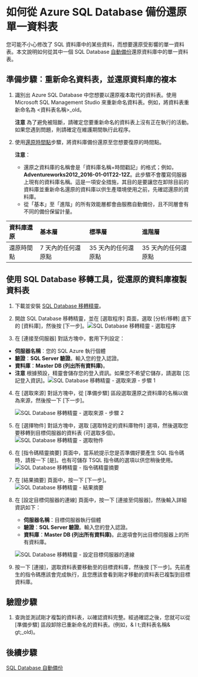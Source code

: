 <properties
	pageTitle="從 Azure SQL Database 備份還原單一資料表 | Microsoft Azure"
	description="了解如何從 Azure SQL Database 備份還原單一資料表。"
	services="sql-database"
	documentationCenter=""
	authors="dalechen"
	manager="felixwu"
	editor=""/>

<tags
	ms.service="sql-database"
	ms.workload="data-management"
	ms.tgt_pltfrm="na"
	ms.devlang="na"
	ms.topic="article"
	ms.date="08/31/2016"
	ms.author="daleche"/>


# 如何從 Azure SQL Database 備份還原單一資料表

您可能不小心修改了 SQL 資料庫中的某些資料，而想要還原受影響的單一資料表。本文說明如何從其中一個 SQL Database [自動備份](sql-database-automated-backups.md)還原資料庫中的單一資料表。

## 準備步驟︰重新命名資料表，並還原資料庫的複本
1. 識別出 Azure SQL Database 中您想要以還原複本取代的資料表。使用 Microsoft SQL Management Studio 來重新命名資料表。例如，將資料表重新命名為 &lt;資料表名稱&gt;\_old。

	**注意** 為了避免被阻斷，請確定您要重新命名的資料表上沒有正在執行的活動。如果您遇到問題，則請確定在維護期間執行此程序。

2. 使用[還原時間點](sql-database-recovery-using-backups.md#point-in-time-restore)步驟，將資料庫備份還原至您想要復原的時間點。

	**注意**：
	- 還原之資料庫的名稱會是「資料庫名稱+時間戳記」的格式；例如，**Adventureworks2012\_2016-01-01T22-12Z**。此步驟不會覆寫伺服器上現有的資料庫名稱。這是一項安全措施，其目的是要讓您在卸除目前的資料庫並重新命名還原的資料庫以供生產環境使用之前，先確認還原的資料庫。
	- 從「基本」至「進階」的所有效能層都會由服務自動備份，且不同層會有不同的備份保留計量。

| 資料庫還原 | 基本層 | 標準層 | 進階層 |
| :-- | :-- | :-- | :-- |
| 還原時間點 | 7 天內的任何還原點|35 天內的任何還原點| 35 天內的任何還原點|

## 使用 SQL Database 移轉工具，從還原的資料庫複製資料表
1. 下載並安裝 [SQL Database 移轉精靈](https://sqlazuremw.codeplex.com)。

2. 開啟 SQL Database 移轉精靈，並在 [選取程序] 頁面，選取 [分析/移轉] 底下的 [資料庫]，然後按 [下一步]。![SQL Database 移轉精靈 - 選取程序](./media/sql-database-cloud-migrate-restore-single-table-azure-backup/1.png)
3. 在 [連接至伺服器] 對話方塊中，套用下列設定：
 - **伺服器名稱**︰您的 SQL Azure 執行個體
 - **驗證**：**SQL Server 驗證**。輸入您的登入認證。
 - **資料庫**：**Master DB (列出所有資料庫)**。
 - **注意** 根據預設，精靈會儲存您的登入資訊。如果您不希望它儲存，請選取 [忘記登入資訊]。![SQL Database 移轉精靈 - 選取來源 - 步驟 1](./media/sql-database-cloud-migrate-restore-single-table-azure-backup/2.png)
4. 在 [選取來源] 對話方塊中，從 [準備步驟] 區段選取還原之資料庫的名稱以做為來源，然後按一下 [下一步]。

	![SQL Database 移轉精靈 - 選取來源 - 步驟 2](./media/sql-database-cloud-migrate-restore-single-table-azure-backup/3.png)

5. 在 [選擇物件] 對話方塊中，選取 [選取特定的資料庫物件] 選項，然後選取您要移轉到目標伺服器的資料表 (可選取多個)。![SQL Database 移轉精靈 - 選取物件](./media/sql-database-cloud-migrate-restore-single-table-azure-backup/4.png)

6. 在 [指令碼精靈摘要] 頁面中，當系統提示您是否準備好要產生 SQL 指令碼時，請按一下 [是]。也有可儲存 TSQL 指令碼的選項以供您稍後使用。![SQL Database 移轉精靈 - 指令碼精靈摘要](./media/sql-database-cloud-migrate-restore-single-table-azure-backup/5.png)

7. 在 [結果摘要] 頁面中，按一下 [下一步]。![SQL Database 移轉精靈 - 結果摘要](./media/sql-database-cloud-migrate-restore-single-table-azure-backup/6.png)

8. 在 [設定目標伺服器的連線] 頁面中，按一下 [連接至伺服器]，然後輸入詳細資訊如下：
	- **伺服器名稱**：目標伺服器執行個體
	- **驗證**：**SQL Server 驗證**。輸入您的登入認證。
	- **資料庫**：**Master DB (列出所有資料庫)**。此選項會列出目標伺服器上的所有資料庫。

	![SQL Database 移轉精靈 - 設定目標伺服器的連線](./media/sql-database-cloud-migrate-restore-single-table-azure-backup/7.png)

9. 按一下 [連接]，選取資料表要移動至的目標資料庫，然後按 [下一步]。先前產生的指令碼應該會完成執行，且您應該會看到剛才移動的資料表已複製到目標資料庫。

## 驗證步驟
1. 查詢並測試剛才複製的資料表，以確認資料完整。經過確認之後，您就可以從 [準備步驟] 區段卸除已重新命名的資料表。(例如，& l t;資料表名稱& gt;\_old)。

## 後續步驟

[SQL Database 自動備份](sql-database-automated-backups.md)

<!---HONumber=AcomDC_0831_2016-->